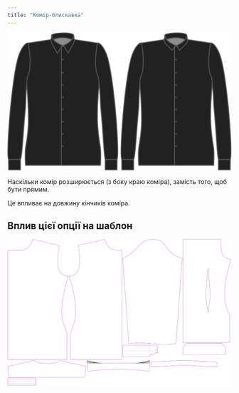 ```yaml
---
title: "Комір-блискавка"
---
```


![Комір з розворотом](collarflare.svg)

Наскільки комір розширюється (з боку краю коміра), замість того, щоб бути прямим.

<Note>

Це впливає на довжину кінчиків коміра.

</Note>

## Вплив цієї опції на шаблон

![На цьому зображенні показано вплив цієї опції шляхом накладання декількох варіантів, які мають різне значення для цієї опції](simon_collarflare_sample.svg "Вплив цієї опції на шаблон")
